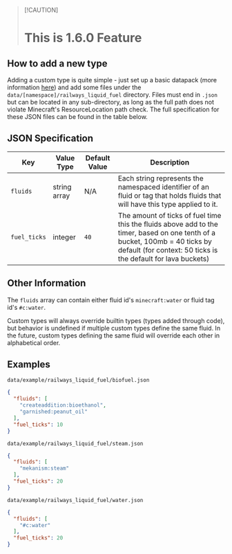 > [!CAUTION] <h1>
> **This is 1.6.0 Feature**

## How to add a new type
Adding a custom type is quite simple - just set up a basic datapack (more information [here](https://minecraft.wiki/w/Data_pack)) and add some files under the `data/[namespace]/railways_liquid_fuel` directory. Files must end in `.json` but can be located in any sub-directory, as long as the full path does not violate Minecraft's ResourceLocation path check. The full specification for these JSON files can be found in the table below.

## JSON Specification

| Key          | Value Type   | Default Value | Description                                                                                                                                                                                  |
|--------------|--------------|---------------|----------------------------------------------------------------------------------------------------------------------------------------------------------------------------------------------|
| `fluids`     | string array | N/A           | Each string represents the namespaced identifier of an fluid or tag that holds fluids that will have this type applied to it.                                                                |     
| `fuel_ticks` | integer      | `40`          | The amount of ticks of fuel time this the fluids above add to the timer, based on one tenth of a bucket, 100mb = 40 ticks by default (for context: 50 ticks is the default for lava buckets) |

## Other Information
The `fluids` array can contain either fluid id's `minecraft:water` or fluid tag id's `#c:water`.

Custom types will always override builtin types (types added through code),
but behavior is undefined if multiple custom types define the same fluid.
In the future, custom types defining the same fluid will override each other in alphabetical order.

## Examples

`data/example/railways_liquid_fuel/biofuel.json`
```json
{
  "fluids": [
    "createaddition:bioethanol",
    "garnished:peanut_oil"
  ],
  "fuel_ticks": 10
}
```

`data/example/railways_liquid_fuel/steam.json`
```json
{
  "fluids": [
    "mekanism:steam"
  ],
  "fuel_ticks": 20
}
```

`data/example/railways_liquid_fuel/water.json`
```json
{
  "fluids": [
    "#c:water"
  ],
  "fuel_ticks": 20
}
```